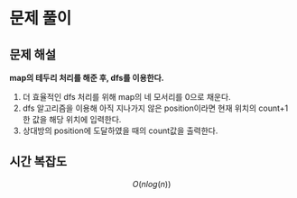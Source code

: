   # 문제 풀이

## 문제 해설


**map의 테두리 처리를 해준 후, dfs를 이용한다.**


1. 더 효율적인 dfs 처리를 위해 map의 네 모서리를 0으로 채운다.
2. dfs 알고리즘을 이용해 아직 지나가지 않은 position이라면 현재 위치의 count+1한 값을 해당 위치에 입력한다.
3. 상대방의 position에 도달하였을 때의 count값을 출력한다.


## 시간 복잡도

$$O(nlog(n))$$
